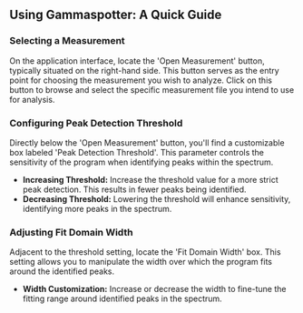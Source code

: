 ## Using Gammaspotter: A Quick Guide

### Selecting a Measurement

On the application interface, locate the 'Open Measurement' button, typically situated on the right-hand side. This button serves as the entry point for choosing the measurement you wish to analyze. Click on this button to browse and select the specific measurement file you intend to use for analysis.

### Configuring Peak Detection Threshold

Directly below the 'Open Measurement' button, you'll find a customizable box labeled 'Peak Detection Threshold'. This parameter controls the sensitivity of the program when identifying peaks within the spectrum.

- **Increasing Threshold:** Increase the threshold value for a more strict peak detection. This results in fewer peaks being identified.
- **Decreasing Threshold:** Lowering the threshold will enhance sensitivity, identifying more peaks in the spectrum.

### Adjusting Fit Domain Width

Adjacent to the threshold setting, locate the 'Fit Domain Width' box. This setting allows you to manipulate the width over which the program fits around the identified peaks.

- **Width Customization:** Increase or decrease the width to fine-tune the fitting range around identified peaks in the spectrum.
